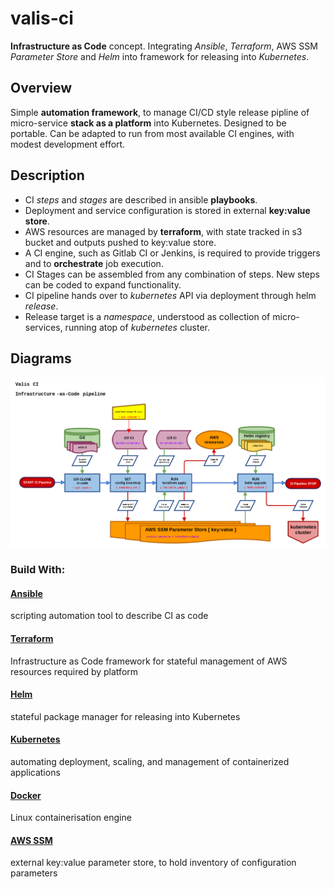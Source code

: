 # valis-ci

**Infrastructure as Code** concept. Integrating _Ansible_, _Terraform_, AWS SSM _Parameter Store_ and _Helm_ into framework for releasing into _Kubernetes_.

## Overview

Simple **automation framework**, to manage CI/CD style release pipline of micro-service **stack as a platform** into Kubernetes. Designed to be portable. Can be adapted to run from most available CI engines, with modest development effort.

## Description

- CI _steps_ and _stages_ are described in ansible **playbooks**.
- Deployment and service configuration is stored in external **key:value store**.
- AWS resources are managed by **terraform**, with state tracked in s3 bucket and outputs pushed to key:value store.
- A CI engine, such as Gitlab CI or Jenkins, is required to provide triggers and to **orchestrate** job execution.
- CI Stages can be assembled from any combination of steps. New steps can be coded to expand functionality.
- CI pipeline hands over to _kubernetes_ API via deployment through helm _release_.
- Release target is a _namespace_, understood as collection of micro-services, running atop of _kubernetes_ cluster.

## Diagrams

![Valis CI pipeline diagram](diagrams/valis-ci_pipeline.png?raw=true "Valis CI pipeline")

### Build With:

#### [**Ansible**](https://www.ansible.com/)
scripting automation tool to describe CI as code

#### [**Terraform**](https://www.terraform.io/)
Infrastructure as Code framework for stateful management of AWS resources required by platform

#### [**Helm**](https://kubernetes.io/)
stateful package manager for releasing into Kubernetes

#### [**Kubernetes**](https://kubernetes.io/)
automating deployment, scaling, and management of containerized applications

#### [**Docker**](https://www.docker.com/get-started)
Linux containerisation engine

#### [**AWS SSM**](https://aws.amazon.com/systems-manager/features/#Parameter_Store)
external key:value parameter store, to hold inventory of configuration parameters
